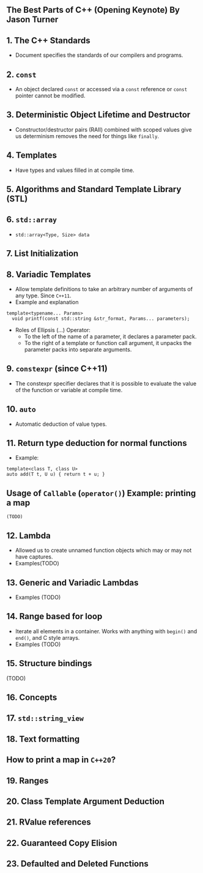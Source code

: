 ## The Best Parts of C++ (Opening Keynote) By Jason Turner

## 1. The C++ Standards
* Document specifies the standards of our compilers and programs.

## 2. `const`
* An object declared `const` or accessed via a `const` reference or `const` pointer cannot be modified.

## 3. Deterministic Object Lifetime and Destructor
* Constructor/destructor pairs (RAII) combined with scoped values give us determinism removes the need for things like `finally`.

## 4. Templates
* Have types and values filled in at compile time.

## 5. Algorithms and Standard Template Library (STL)

## 6. `std::array`
* `std::array<Type, Size> data`

## 7. List Initialization

## 8. Variadic Templates
* Allow template definitions to take an arbitrary number of arguments of any type. Since `C++11`.
* Example and explanation
```
template<typename... Params> 
  void printf(const std::string &str_format, Params... parameters);
```
* Roles of Ellipsis (...) Operator:
  * To the left of the name of a parameter, it declares a parameter pack.
  * To the right of a template or function call argument, it unpacks the parameter packs into separate arguments.
  
## 9. `constexpr` (since C++11)
* The constexpr specifier declares that it is possible to evaluate the value of the function or variable at compile time. 

## 10. `auto`
* Automatic deduction of value types.

## 11. Return type deduction for normal functions
* Example: 
```
template<class T, class U>
auto add(T t, U u) { return t + u; }
```

## Usage of `Callable` (`operator()`) Example: printing a map
```
(TODO)
```

## 12. Lambda
* Allowed us to create unnamed function objects which may or may not have captures.
* Examples(TODO)

## 13. Generic and Variadic Lambdas
* Examples (TODO)

## 14. Range based for loop
* Iterate all elements in a container. Works with anything with `begin()` and `end()`, and C style arrays.
* Examples (TODO)

## 15. Structure bindings 
(TODO)

## 16. Concepts

## 17. `std::string_view`

## 18. Text formatting

## How to print a map in `C++20`?

## 19. Ranges

## 20. Class Template Argument Deduction

## 21. RValue references

## 22. Guaranteed Copy Elision

## 23. Defaulted and Deleted Functions
